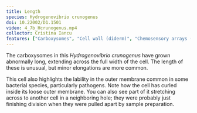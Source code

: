 ```yaml
---
title: Length
species: Hydrogenovibrio crunogenus 
doi: 10.22002/D1.1501
video: 4_7b_Hcrunogenus.mp4
collector: Cristina Iancu
features: ["Carboxysomes", "Cell wall (diderm)", "Chemosensory arrays (membrane-bound)", "Membrane (inner)", "Membrane (outer)", "Ribosomes", "Storage granules", "Unidentified structures", "Vesicles (periplasmic)"]
---
```


The carboxysomes in this *Hydrogenovibrio crunogenus* have grown abnormally long, extending across the full width of the cell. The length of these is unusual, but minor elongations are more common.

This cell also highlights the lability in the outer membrane common in some bacterial species, particularly pathogens. Note how the cell has curled inside its loose outer membrane. You can also see part of it stretching across to another cell in a neighboring hole; they were probably just finishing division when they were pulled apart by sample preparation.

